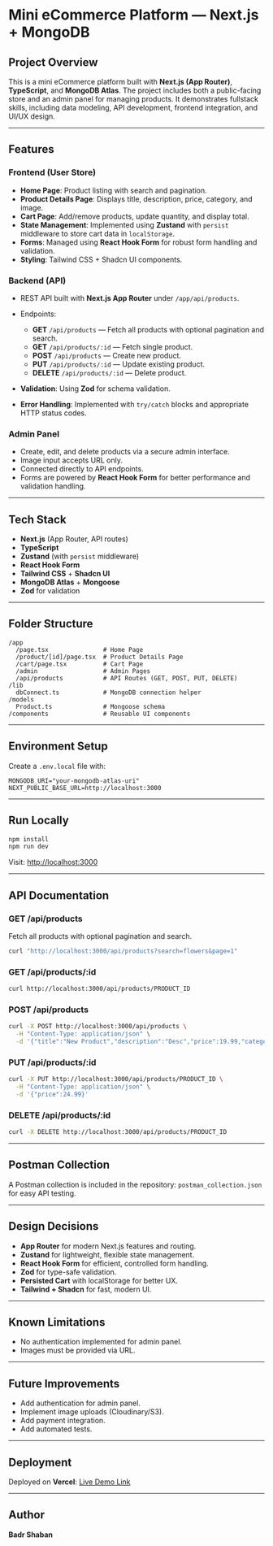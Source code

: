 # Mini eCommerce Platform — Next.js + MongoDB

## Project Overview

This is a mini eCommerce platform built with **Next.js (App Router)**, **TypeScript**, and **MongoDB Atlas**. The project includes both a public-facing store and an admin panel for managing products. It demonstrates fullstack skills, including data modeling, API development, frontend integration, and UI/UX design.

---

## Features

### Frontend (User Store)

* **Home Page**: Product listing with search and pagination.
* **Product Details Page**: Displays title, description, price, category, and image.
* **Cart Page**: Add/remove products, update quantity, and display total.
* **State Management**: Implemented using **Zustand** with `persist` middleware to store cart data in `localStorage`.
* **Forms**: Managed using **React Hook Form** for robust form handling and validation.
* **Styling**: Tailwind CSS + Shadcn UI components.

### Backend (API)

* REST API built with **Next.js App Router** under `/app/api/products`.
* Endpoints:

  * **GET** `/api/products` — Fetch all products with optional pagination and search.
  * **GET** `/api/products/:id` — Fetch single product.
  * **POST** `/api/products` — Create new product.
  * **PUT** `/api/products/:id` — Update existing product.
  * **DELETE** `/api/products/:id` — Delete product.
* **Validation**: Using **Zod** for schema validation.
* **Error Handling**: Implemented with `try/catch` blocks and appropriate HTTP status codes.

### Admin Panel

* Create, edit, and delete products via a secure admin interface.
* Image input accepts URL only.
* Connected directly to API endpoints.
* Forms are powered by **React Hook Form** for better performance and validation handling.

---

## Tech Stack

* **Next.js** (App Router, API routes)
* **TypeScript**
* **Zustand** (with `persist` middleware)
* **React Hook Form**
* **Tailwind CSS** + **Shadcn UI**
* **MongoDB Atlas** + **Mongoose**
* **Zod** for validation

---

## Folder Structure

```
/app
  /page.tsx               # Home Page
  /product/[id]/page.tsx  # Product Details Page
  /cart/page.tsx          # Cart Page
  /admin                  # Admin Pages
  /api/products           # API Routes (GET, POST, PUT, DELETE)
/lib
  dbConnect.ts            # MongoDB connection helper
/models
  Product.ts              # Mongoose schema
/components               # Reusable UI components
```

---

## Environment Setup

Create a `.env.local` file with:

```
MONGODB_URI="your-mongodb-atlas-uri"
NEXT_PUBLIC_BASE_URL=http://localhost:3000
```

---

## Run Locally

```bash
npm install
npm run dev
```

Visit: [http://localhost:3000](http://localhost:3000)

---

## API Documentation

### GET /api/products

Fetch all products with optional pagination and search.

```bash
curl "http://localhost:3000/api/products?search=flowers&page=1"
```

### GET /api/products/\:id

```bash
curl http://localhost:3000/api/products/PRODUCT_ID
```

### POST /api/products

```bash
curl -X POST http://localhost:3000/api/products \
  -H "Content-Type: application/json" \
  -d '{"title":"New Product","description":"Desc","price":19.99,"category":"Gifts","imageUrl":"https://..."}'
```

### PUT /api/products/\:id

```bash
curl -X PUT http://localhost:3000/api/products/PRODUCT_ID \
  -H "Content-Type: application/json" \
  -d '{"price":24.99}'
```

### DELETE /api/products/\:id

```bash
curl -X DELETE http://localhost:3000/api/products/PRODUCT_ID
```

---

## Postman Collection

A Postman collection is included in the repository: `postman_collection.json` for easy API testing.

---

## Design Decisions

* **App Router** for modern Next.js features and routing.
* **Zustand** for lightweight, flexible state management.
* **React Hook Form** for efficient, controlled form handling.
* **Zod** for type-safe validation.
* **Persisted Cart** with localStorage for better UX.
* **Tailwind + Shadcn** for fast, modern UI.

---

## Known Limitations

* No authentication implemented for admin panel.
* Images must be provided via URL.

---

## Future Improvements

* Add authentication for admin panel.
* Implement image uploads (Cloudinary/S3).
* Add payment integration.
* Add automated tests.

---

## Deployment

Deployed on **Vercel**: [Live Demo Link](#)

---

## Author

**Badr Shaban**
